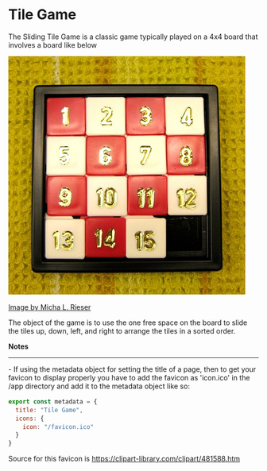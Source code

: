 # Tile Game

The Sliding Tile Game is a classic game typically played on a 4x4 board that involves a board like below

![Sliding Tile Board](app/sliding_puzzle.png)

<a href="https://commons.wikimedia.org/w/index.php?curid=3104433">Image by Micha L. Rieser</a>

The object of the game is to use the one free space on the board to slide the tiles up, down, left, and right to arrange the tiles in a sorted order.


**Notes**
<hr/>
- If using the metadata object for setting the title of a page, then to get your favicon to display properly you have to add the favicon as 'icon.ico' in the /app directory and add it to the metadata object like so:

```javascript
export const metadata = {
  title: "Tile Game",
  icons: {
    icon: "/favicon.ico"
  }
}
```
Source for this favicon is https://clipart-library.com/clipart/481588.htm
